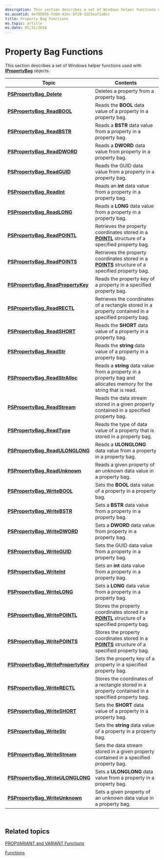 ```yaml
---
description: This section describes a set of Windows helper functions used with IPropertyBag objects.
ms.assetid: 4ef85855-7eb6-43ec-bf29-1223eaf1a0cc
title: Property Bag Functions
ms.topic: article
ms.date: 05/31/2018
---
```


# Property Bag Functions

This section describes a set of Windows helper functions used with [**IPropertyBag**](/previous-versions/windows/internet-explorer/ie-developer/platform-apis/aa768196(v=vs.85)) objects.



| Topic                                                                       | Contents                                                                                                                     |
|-----------------------------------------------------------------------------|------------------------------------------------------------------------------------------------------------------------------|
| [**PSPropertyBag\_Delete**](/windows/win32/api/propsys/nf-propsys-pspropertybag_delete)                     | Deletes a property from a property bag.<br/>                                                                           |
| [**PSPropertyBag\_ReadBOOL**](/windows/win32/api/propsys/nf-propsys-pspropertybag_readbool)                 | Reads the **BOOL** data value of a property in a property bag.<br/>                                                    |
| [**PSPropertyBag\_ReadBSTR**](/windows/win32/api/propsys/nf-propsys-pspropertybag_readbstr)                 | Reads a **BSTR** data value from a property in a property bag.<br/>                                                    |
| [**PSPropertyBag\_ReadDWORD**](/windows/win32/api/propsys/nf-propsys-pspropertybag_readdword)               | Reads a **DWORD** data value from property in a property bag.<br/>                                                     |
| [**PSPropertyBag\_ReadGUID**](/windows/win32/api/propsys/nf-propsys-pspropertybag_readguid)                 | Reads the GUID data value from a property in a property bag.<br/>                                                      |
| [**PSPropertyBag\_ReadInt**](/windows/win32/api/propsys/nf-propsys-pspropertybag_readint)                   | Reads an **int** data value from a property in a property bag.<br/>                                                    |
| [**PSPropertyBag\_ReadLONG**](/windows/win32/api/propsys/nf-propsys-pspropertybag_readlong)                 | Reads a **LONG** data value from a property in a property bag.<br/>                                                    |
| [**PSPropertyBag\_ReadPOINTL**](/windows/win32/api/propsys/nf-propsys-pspropertybag_readpointl)             | Retrieves the property coordinates stored in a [**POINTL**](/previous-versions//dd162807(v=vs.85)) structure of a specified property bag.<br/>    |
| [**PSPropertyBag\_ReadPOINTS**](/windows/win32/api/propsys/nf-propsys-pspropertybag_readpoints)             | Retrieves the property coordinates stored in a [**POINTS**](/previous-versions//dd162808(v=vs.85)) structure of a specified property bag.<br/>    |
| [**PSPropertyBag\_ReadPropertyKey**](/windows/win32/api/propsys/nf-propsys-pspropertybag_readpropertykey)   | Reads the property key of a property in a specified property bag.<br/>                                                 |
| [**PSPropertyBag\_ReadRECTL**](/windows/win32/api/propsys/nf-propsys-pspropertybag_readrectl)               | Retrieves the coordinates of a rectangle stored in a property contained in a specified property bag.<br/>              |
| [**PSPropertyBag\_ReadSHORT**](/windows/win32/api/propsys/nf-propsys-pspropertybag_readshort)               | Reads the **SHORT** data value of a property in a property bag.<br/>                                                   |
| [**PSPropertyBag\_ReadStr**](/windows/win32/api/propsys/nf-propsys-pspropertybag_readstr)                   | Reads the **string** data value of a property in a property bag.<br/>                                                  |
| [**PSPropertyBag\_ReadStrAlloc**](/windows/win32/api/propsys/nf-propsys-pspropertybag_readstralloc)         | Reads a **string** data value from a property in a property bag and allocates memory for the string that is read.<br/> |
| [**PSPropertyBag\_ReadStream**](/windows/win32/api/propsys/nf-propsys-pspropertybag_readstream)             | Reads the data stream stored in a given property contained in a specified property bag.<br/>                           |
| [**PSPropertyBag\_ReadType**](/windows/win32/api/propsys/nf-propsys-pspropertybag_readtype)                 | Reads the type of data value of a property that is stored in a property bag.<br/>                                      |
| [**PSPropertyBag\_ReadULONGLONG**](/windows/win32/api/propsys/nf-propsys-pspropertybag_readulonglong)       | Reads a **ULONGLONG** data value from a property in a property bag.<br/>                                               |
| [**PSPropertyBag\_ReadUnknown**](/windows/win32/api/propsys/nf-propsys-pspropertybag_readunknown)           | Reads a given property of an unknown data value in a property bag.<br/>                                                |
| [**PSPropertyBag\_WriteBOOL**](/windows/win32/api/propsys/nf-propsys-pspropertybag_writebool)               | Sets the **BOOL** data value of a property in a property bag.<br/>                                                     |
| [**PSPropertyBag\_WriteBSTR**](/windows/win32/api/propsys/nf-propsys-pspropertybag_writebstr)               | Sets a **BSTR** data value from a property in a property bag.<br/>                                                     |
| [**PSPropertyBag\_WriteDWORD**](/windows/win32/api/propsys/nf-propsys-pspropertybag_writedword)             | Sets a **DWORD** data value from property in a property bag.<br/>                                                      |
| [**PSPropertyBag\_WriteGUID**](/windows/win32/api/propsys/nf-propsys-pspropertybag_writeguid)               | Sets the GUID data value from a property in a property bag.<br/>                                                       |
| [**PSPropertyBag\_WriteInt**](/windows/win32/api/propsys/nf-propsys-pspropertybag_writeint)                 | Sets an **int** data value from a property in a property bag.<br/>                                                     |
| [**PSPropertyBag\_WriteLONG**](/windows/win32/api/propsys/nf-propsys-pspropertybag_writelong)               | Sets a **LONG** data value from a property in a property bag.<br/>                                                     |
| [**PSPropertyBag\_WritePOINTL**](/windows/win32/api/propsys/nf-propsys-pspropertybag_writepointl)           | Stores the property coordinates stored in a [**POINTL**](/previous-versions//dd162807(v=vs.85)) structure of a specified property bag.<br/>       |
| [**PSPropertyBag\_WritePOINTS**](/windows/win32/api/propsys/nf-propsys-pspropertybag_writepoints)           | Stores the property coordinates stored in a [**POINTS**](/previous-versions//dd162808(v=vs.85)) structure of a specified property bag.<br/>       |
| [**PSPropertyBag\_WritePropertyKey**](/windows/win32/api/propsys/nf-propsys-pspropertybag_writepropertykey) | Sets the property key of a property in a specified property bag.<br/>                                                  |
| [**PSPropertyBag\_WriteRECTL**](/windows/win32/api/propsys/nf-propsys-pspropertybag_writerectl)             | Stores the coordinates of a rectangle stored in a property contained in a specified property bag.<br/>                 |
| [**PSPropertyBag\_WriteSHORT**](/windows/win32/api/propsys/nf-propsys-pspropertybag_writeshort)             | Sets the **SHORT** data value of a property in a property bag.<br/>                                                    |
| [**PSPropertyBag\_WriteStr**](/windows/win32/api/propsys/nf-propsys-pspropertybag_writestr)                 | Sets the **string** data value of a property in a property bag.<br/>                                                   |
| [**PSPropertyBag\_WriteStream**](/windows/win32/api/propsys/nf-propsys-pspropertybag_writestream)           | Sets the data stream stored in a given property contained in a specified property bag.<br/>                            |
| [**PSPropertyBag\_WriteULONGLONG**](/windows/win32/api/propsys/nf-propsys-pspropertybag_writeulonglong)     | Sets a **ULONGLONG** data value from a property in a property bag.<br/>                                                |
| [**PSPropertyBag\_WriteUnknown**](/windows/win32/api/propsys/nf-propsys-pspropertybag_writeunknown)         | Sets a given property of an unknown data value in a property bag.<br/>                                                 |



 

## Related topics

<dl> <dt>

[PROPVARIANT and VARIANT Functions](./functions-propvarutil.md)
</dt> <dt>

[Functions](functions.md)
</dt> </dl>

 

 
